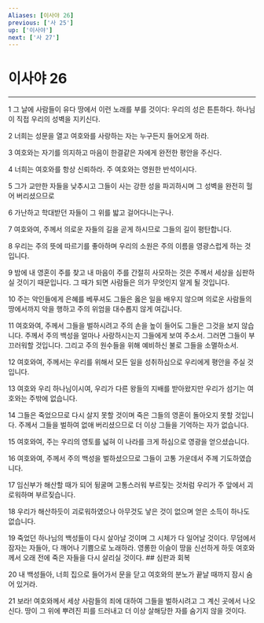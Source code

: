 ```yaml
---
Aliases: [이사야 26]
previous: ['사 25']
up: ['이사야']
next: ['사 27']
---
```

# 이사야 26

***


1 그 날에 사람들이 유다 땅에서 이런 노래를 부를 것이다: 우리의 성은 튼튼하다. 하나님이 직접 우리의 성벽을 지키신다. 

2 너희는 성문을 열고 여호와를 사랑하는 자는 누구든지 들어오게 하라. 

3 여호와는 자기를 의지하고 마음이 한결같은 자에게 완전한 평안을 주신다. 

4 너희는 여호와를 항상 신뢰하라. 주 여호와는 영원한 반석이시다. 

5 그가 교만한 자들을 낮추시고 그들이 사는 강한 성을 파괴하시며 그 성벽을 완전히 헐어 버리셨으므로 

6 가난하고 학대받던 자들이 그 위를 밟고 걸어다니는구나. 

7 여호와여, 주께서 의로운 자들의 길을 곧게 하시므로 그들의 길이 평탄합니다. 

8 우리는 주의 뜻에 따르기를 좋아하며 우리의 소원은 주의 이름을 영광스럽게 하는 것입니다. 

9 밤에 내 영혼이 주를 찾고 내 마음이 주를 간절히 사모하는 것은 주께서 세상을 심판하실 것이기 때문입니다. 그 때가 되면 사람들은 의가 무엇인지 알게 될 것입니다. 

10 주는 악인들에게 은혜를 베푸셔도 그들은 옳은 일을 배우지 않으며 의로운 사람들의 땅에서까지 악을 행하고 주의 위엄을 대수롭지 않게 여깁니다. 

11 여호와여, 주께서 그들을 벌하시려고 주의 손을 높이 들어도 그들은 그것을 보지 않습니다. 주께서 주의 백성을 얼마나 사랑하시는지 그들에게 보여 주소서. 그러면 그들이 부끄러워할 것입니다. 그리고 주의 원수들을 위해 예비하신 불로 그들을 소멸하소서. 

12 여호와여, 주께서는 우리를 위해서 모든 일을 성취하심으로 우리에게 평안을 주실 것입니다. 

13 여호와 우리 하나님이시여, 우리가 다른 왕들의 지배를 받아왔지만 우리가 섬기는 여호와는 주밖에 없습니다. 

14 그들은 죽었으므로 다시 살지 못할 것이며 죽은 그들의 영혼이 돌아오지 못할 것입니다. 주께서 그들을 벌하여 없애 버리셨으므로 더 이상 그들을 기억하는 자가 없습니다. 

15 여호와여, 주는 우리의 영토를 넓혀 이 나라를 크게 하심으로 영광을 얻으셨습니다. 

16 여호와여, 주께서 주의 백성을 벌하셨으므로 그들이 고통 가운데서 주께 기도하였습니다. 

17 임신부가 해산할 때가 되어 뒹굴며 고통스러워 부르짖는 것처럼 우리가 주 앞에서 괴로워하며 부르짖습니다. 

18 우리가 해산하듯이 괴로워하였으나 아무것도 낳은 것이 없으며 얻은 소득이 하나도 없습니다. 

19 죽었던 하나님의 백성들이 다시 살아날 것이며 그 시체가 다 일어날 것이다. 무덤에서 잠자는 자들아, 다 깨어나 기쁨으로 노래하라. 영롱한 이슬이 땅을 신선하게 하듯 여호와께서 오래 전에 죽은 자들을 다시 살리실 것이다. ## 심판과 회복 

20 내 백성들아, 너희 집으로 들어가서 문을 닫고 여호와의 분노가 끝날 때까지 잠시 숨어 있거라. 

21 보라! 여호와께서 세상 사람들의 죄에 대하여 그들을 벌하시려고 그 계신 곳에서 나오신다. 땅이 그 위에 뿌려진 피를 드러내고 더 이상 살해당한 자를 숨기지 않을 것이다.
